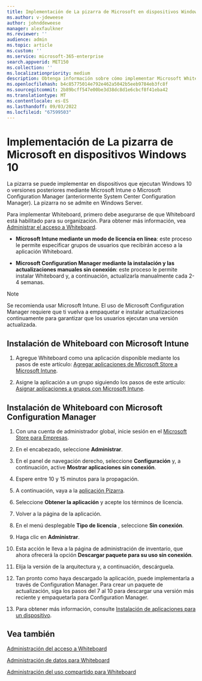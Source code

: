 ```yaml
---
title: Implementación de La pizarra de Microsoft en dispositivos Windows 10
ms.author: v-jdeweese
author: johnddeweese
manager: alexfaulkner
ms.reviewer: ''
audience: admin
ms.topic: article
ms.custom: ''
ms.service: microsoft-365-enterprise
search.appverid: MET150
ms.collection: ''
ms.localizationpriority: medium
description: Obtenga información sobre cómo implementar Microsoft Whiteboard en dispositivos que ejecutan Windows 10 o versiones posteriores.
ms.openlocfilehash: b4c85775014e792e462a5042b5eeb9784eb3fc8f
ms.sourcegitcommit: 2b89bcff547e00be3d38dc8d1e6cbcf8f41eba42
ms.translationtype: MT
ms.contentlocale: es-ES
ms.lasthandoff: 09/03/2022
ms.locfileid: "67599503"
---
```

# <a name="deploy-microsoft-whiteboard-on-windows-10-devices"></a>Implementación de La pizarra de Microsoft en dispositivos Windows 10

La pizarra se puede implementar en dispositivos que ejecutan Windows 10 o versiones posteriores mediante Microsoft Intune o Microsoft Configuration Manager (anteriormente System Center Configuration Manager). La pizarra no se admite en Windows Server.

Para implementar Whiteboard, primero debe asegurarse de que Whiteboard está habilitado para su organización. Para obtener más información, vea [Administrar el acceso a Whiteboard](manage-whiteboard-access-organizations.md).

- **Microsoft Intune mediante un modo de licencia en línea**: este proceso le permite especificar grupos de usuarios que recibirán acceso a la aplicación Whiteboard.

- **Microsoft Configuration Manager mediante la instalación y las actualizaciones manuales sin conexión**: este proceso le permite instalar Whiteboard y, a continuación, actualizarla manualmente cada 2-4 semanas.

>[!NOTE]
> Se recomienda usar Microsoft Intune. El uso de Microsoft Configuration Manager requiere que ti vuelva a empaquetar e instalar actualizaciones continuamente para garantizar que los usuarios ejecutan una versión actualizada.

## <a name="install-whiteboard-using-microsoft-intune"></a>Instalación de Whiteboard con Microsoft Intune

1. Agregue Whiteboard como una aplicación disponible mediante los pasos de este artículo: [Agregar aplicaciones de Microsoft Store a Microsoft Intune](/mem/intune/apps/store-apps-windows).

2. Asigne la aplicación a un grupo siguiendo los pasos de este artículo: [Asignar aplicaciones a grupos con Microsoft Intune](/mem/intune/apps/apps-deploy).

## <a name="install-whiteboard-using-microsoft-configuration-manager"></a>Instalación de Whiteboard con Microsoft Configuration Manager

1. Con una cuenta de administrador global, inicie sesión en el [Microsoft Store para Empresas](https://businessstore.microsoft.com).

2. En el encabezado, seleccione **Administrar**.

3. En el panel de navegación derecho, seleccione **Configuración** y, a continuación, active **Mostrar aplicaciones sin conexión**.

4. Espere entre 10 y 15 minutos para la propagación.

5. A continuación, vaya a la [aplicación Pizarra](https://businessstore.microsoft.com/store/details/microsoft-whiteboard/9mspc6mp8fm4).

6. Seleccione **Obtener la aplicación** y acepte los términos de licencia.

7. Volver a la página de la aplicación.

8. En el menú desplegable **Tipo de licencia** , seleccione **Sin conexión**.

9. Haga clic en **Administrar**.

10. Esta acción le lleva a la página de administración de inventario, que ahora ofrecerá la opción **Descargar paquete para su uso sin conexión**.

11. Elija la versión de la arquitectura y, a continuación, descárguela.

12. Tan pronto como haya descargado la aplicación, puede implementarla a través de Configuration Manager. Para crear un paquete de actualización, siga los pasos del 7 al 10 para descargar una versión más reciente y empaquetarla para Configuration Manager.

13. Para obtener más información, consulte [Instalación de aplicaciones para un dispositivo](/mem/configmgr/apps/deploy-use/install-app-for-device).

## <a name="see-also"></a>Vea también

[Administración del acceso a Whiteboard](manage-whiteboard-access-organizations.md)

[Administración de datos para Whiteboard](manage-data-organizations.md)

[Administración del uso compartido para Whiteboard](manage-sharing-organizations.md)

